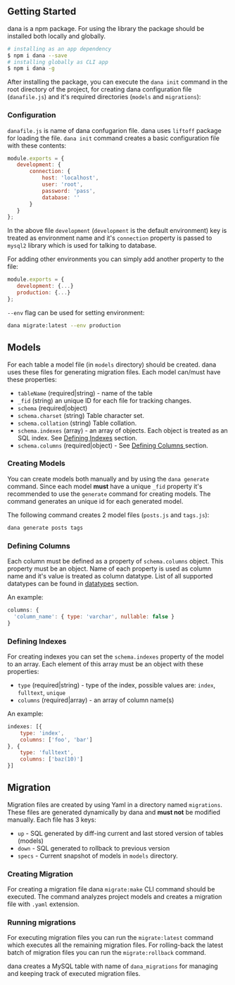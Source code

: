 ## Getting Started
dana is a npm package. For using the library the package should be installed both locally and globally.

```bash
# installing as an app dependency
$ npm i dana --save
# installing globally as CLI app
$ npm i dana -g
```

After installing the package, you can execute the `dana init` command in the root directory of the project, for creating dana configuration file (`danafile.js`) and it's required directories (`models` and `migrations`):

### Configuration
`danafile.js` is name of dana confugarion file. dana uses `liftoff` package for loading the file. `dana init` command creates a basic configuration file with these contents:

```js
module.exports = {
   development: {
	   connection: {
		   host: 'localhost',
		   user: 'root',
		   password: 'pass',
		   database: ''
	   }
   }
};
```

In the above file `development` (`development` is the default environment) key is treated as environment name and it's `connection` property is passed to `mysql2` library which is used for talking to database.

For adding other environments you can simply add another property to the file:
```js
module.exports = {
   development: {...}
   production: {...}
};
```
``--env`` flag can be used for setting environment:
```bash
dana migrate:latest --env production
```

## Models
For each table a model file (in `models` directory) should be created. dana uses these files for generating migration files. Each model can/must have these properties:
- `tableName` (required|string) - name of the table
- `_fid` (string) an unique ID for each file for tracking changes.
- `schema` (required|object)
- `schema.charset` (string) Table character set.
- `schema.collation` (string) Table collation.
- `schema.indexes` (array) - an array of objects. Each object is treated as an SQL index. See [Defining Indexes]() section.
- `schema.columns` (required|object) - See [Defining Columns ]() section.


### Creating Models
You can create models both manually and by using the `dana generate` command. Since each model **must** have a unique `_fid` property it's recommended to use the `generate` command for creating models. The command generates an unique id for each generated model.

The following command creates 2 model files (`posts.js` and `tags.js`):
```bash
dana generate posts tags
```

### Defining Columns
Each column must be defined as a property of `schema.columns` object. This property must be an object. Name of each property is used as column name and it's value is treated as column datatype. List of all supported datatypes can be found in [datatypes]() section.

An example:

```js
columns: {
  'column_name': { type: 'varchar', nullable: false }
}
```
### Defining Indexes
For creating indexes you can set the `schema.indexes` property of the model to an array. Each element of this array must be an object with these properties:
- `type` (required|string) - type of the index, possible values are: `index`, `fulltext`, `unique`
- `columns` (required|array) - an array of column name(s)

An example:
```js
indexes: [{
	type: 'index',
	columns: ['foo', 'bar']
}, {
	type: 'fulltext',
	columns: ['baz(10)']
}]
```


## Migration
Migration files are created by using Yaml in a directory named `migrations`. These files are generated dynamically by dana and **must not** be modified manually.
Each file has 3 keys:
- `up` - SQL generated by diff-ing current and last stored version of tables (models)
- `down` - SQL generated to rollback to previous version
- `specs` - Current snapshot of models in `models` directory.

### Creating Migration
For creating a migration file dana `migrate:make` CLI command should be executed. The command analyzes project models and creates a migration file with `.yaml` extension.  

### Running migrations
For executing migration files you can run the `migrate:latest` command which executes all the remaining migration files. For rolling-back the latest batch of migration files you can run the `migrate:rollback` command.

dana creates a MySQL table with name of `dana_migrations` for managing and keeping track of executed migration files.   
